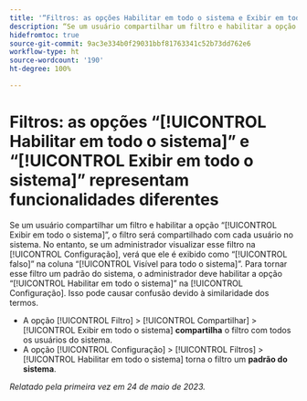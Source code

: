 ```yaml
---
title: '“Filtros: as opções Habilitar em todo o sistema e Exibir em todo o sistema representam funcionalidades diferentes”'
description: “Se um usuário compartilhar um filtro e habilitar a opção [!UICONTROL Exibir em todo o sistema], o filtro será compartilhado com cada usuário no sistema. No entanto, se um administrador visualizar esse filtro na [!UICONTROL Configuração], verá que ele é exibido como [!UICONTROL falso] na coluna [!UICONTROL Visível para todo o sistema]. Para tornar esse filtro um padrão do sistema, o administrador deve habilitar a opção [!UICONTROL Habilitar em todo o sistema] na Configuração. Isso pode causar confusão devido à similaridade dos termos.”
hidefromtoc: true
source-git-commit: 9ac3e334b0f29031bbf81763341c52b73dd762e6
workflow-type: ht
source-wordcount: '190'
ht-degree: 100%

---
```



# Filtros: as opções “[!UICONTROL Habilitar em todo o sistema]” e “[!UICONTROL Exibir em todo o sistema]” representam funcionalidades diferentes

Se um usuário compartilhar um filtro e habilitar a opção “[!UICONTROL Exibir em todo o sistema]”, o filtro será compartilhado com cada usuário no sistema. No entanto, se um administrador visualizar esse filtro na [!UICONTROL Configuração], verá que ele é exibido como “[!UICONTROL falso]” na coluna “[!UICONTROL Visível para todo o sistema]”. Para tornar esse filtro um padrão do sistema, o administrador deve habilitar a opção “[!UICONTROL Habilitar em todo o sistema]” na [!UICONTROL Configuração]. Isso pode causar confusão devido à similaridade dos termos.

* A opção [!UICONTROL Filtro] > [!UICONTROL Compartilhar] > [!UICONTROL Exibir em todo o sistema] **compartilha** o filtro com todos os usuários do sistema.
* A opção [!UICONTROL Configuração] > [!UICONTROL Filtros] > [!UICONTROL Habilitar em todo o sistema] torna o filtro um **padrão do sistema**.

_Relatado pela primeira vez em 24 de maio de 2023._

